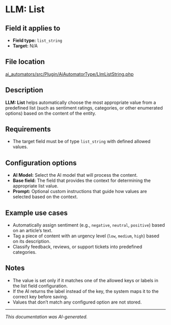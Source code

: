 # LLM: List

## Field it applies to

- **Field type:** `list_string`
- **Target:** N/A

## File location

[ai_automators/src/Plugin/AiAutomatorType/LlmListString.php](https://git.drupalcode.org/project/ai/-/blob/1.2.x/modules/ai_automators/src/Plugin/AiAutomatorType/LlmListString.php?ref_type=heads)

## Description

**LLM: List** helps automatically choose the most appropriate value from a predefined list (such as sentiment ratings, categories, or other enumerated options) based on the content of the entity.

## Requirements

- The target field must be of type `list_string` with defined allowed values.

## Configuration options

- **AI Model:** Select the AI model that will process the content.
- **Base field:** The field that provides the context for determining the appropriate list value.
- **Prompt:** Optional custom instructions that guide how values are selected based on the context.

## Example use cases

- Automatically assign sentiment (e.g., `negative`, `neutral`, `positive`) based on an article’s text.
- Tag a piece of content with an urgency level (`low`, `medium`, `high`) based on its description.
- Classify feedback, reviews, or support tickets into predefined categories.

## Notes

- The value is set only if it matches one of the allowed keys or labels in the list field configuration.
- If the AI returns the label instead of the key, the system maps it to the correct key before saving.
- Values that don’t match any configured option are not stored.

---

*This documentation was AI-generated.*
